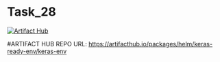 # Task_28

[![Artifact Hub](https://img.shields.io/endpoint?url=https://artifacthub.io/badge/repository/keras-ready-env)](https://artifacthub.io/packages/helm/keras-ready-env/keras-env)

#ARTIFACT HUB REPO URL: https://artifacthub.io/packages/helm/keras-ready-env/keras-env
